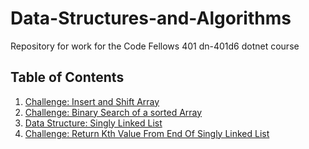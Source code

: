 # Data-Structures-and-Algorithms
Repository for work for the Code Fellows 401 dn-401d6 dotnet course

## Table of Contents

1. [Challenge: Insert and Shift Array](Challenges/arrayShift)
2. [Challenge: Binary Search of a sorted Array](Challenges/arrayBinarySearch)
3. [Data Structure: Singly Linked List](Data-Structures/linkedList)
4. [Challenge: Return Kth Value From End Of Singly Linked List](Challenges/ll_kth_from_end)

